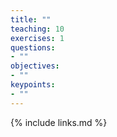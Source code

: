 ```yaml
---
title: ""
teaching: 10
exercises: 1
questions:
- ""
objectives:
- ""
keypoints:
- ""
---
```




{% include links.md %}
